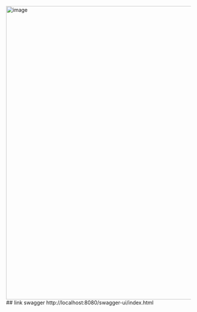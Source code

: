 <img width="1059" height="802" alt="image" src="https://github.com/user-attachments/assets/70896aef-6585-4c5e-ac16-a9e816ce3c8a" />
## link swagger http://localhost:8080/swagger-ui/index.html 